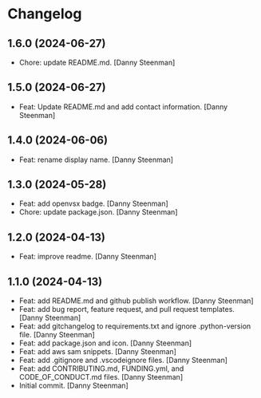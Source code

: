 Changelog
=========


1.6.0 (2024-06-27)
------------------
- Chore: update README.md. [Danny Steenman]


1.5.0 (2024-06-27)
------------------
- Feat: Update README.md and add contact information. [Danny Steenman]


1.4.0 (2024-06-06)
------------------
- Feat: rename display name. [Danny Steenman]


1.3.0 (2024-05-28)
------------------
- Feat: add openvsx badge. [Danny Steenman]
- Chore: update package.json. [Danny Steenman]


1.2.0 (2024-04-13)
------------------
- Feat: improve readme. [Danny Steenman]


1.1.0 (2024-04-13)
------------------
- Feat: add README.md and github publish workflow. [Danny Steenman]
- Feat: add bug report, feature request, and pull request templates.
  [Danny Steenman]
- Feat: add gitchangelog to requirements.txt and ignore .python-version
  file. [Danny Steenman]
- Feat: add package.json and icon. [Danny Steenman]
- Feat: add aws sam snippets. [Danny Steenman]
- Feat: add .gitignore and .vscodeignore files. [Danny Steenman]
- Feat: add CONTRIBUTING.md, FUNDING.yml, and CODE_OF_CONDUCT.md files.
  [Danny Steenman]
- Initial commit. [Danny Steenman]


